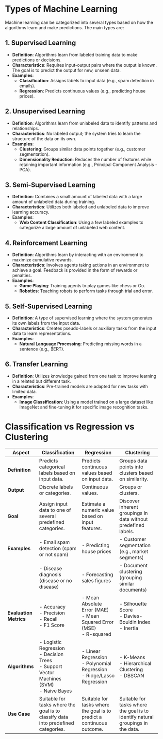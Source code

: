 # Types of Machine Learning

Machine learning can be categorized into several types based on how the algorithms learn and make predictions. The main types are:

## 1. Supervised Learning

- **Definition**: Algorithms learn from labeled training data to make predictions or decisions.
- **Characteristics**: Requires input-output pairs where the output is known. The goal is to predict the output for new, unseen data.
- **Examples**:
  - **Classification**: Assigns labels to input data (e.g., spam detection in emails).
  - **Regression**: Predicts continuous values (e.g., predicting house prices).

## 2. Unsupervised Learning

- **Definition**: Algorithms learn from unlabeled data to identify patterns and relationships.
- **Characteristics**: No labeled output; the system tries to learn the structure of the data on its own.
- **Examples**:
  - **Clustering**: Groups similar data points together (e.g., customer segmentation).
  - **Dimensionality Reduction**: Reduces the number of features while retaining important information (e.g., Principal Component Analysis - PCA).

## 3. Semi-Supervised Learning

- **Definition**: Combines a small amount of labeled data with a large amount of unlabeled data during training.
- **Characteristics**: Utilizes both labeled and unlabeled data to improve learning accuracy.
- **Examples**:
  - **Web Content Classification**: Using a few labeled examples to categorize a large amount of unlabeled web content.

## 4. Reinforcement Learning

- **Definition**: Algorithms learn by interacting with an environment to maximize cumulative rewards.
- **Characteristics**: Involves agents taking actions in an environment to achieve a goal. Feedback is provided in the form of rewards or penalties.
- **Examples**:
  - **Game Playing**: Training agents to play games like chess or Go.
  - **Robotics**: Teaching robots to perform tasks through trial and error.

## 5. Self-Supervised Learning

- **Definition**: A type of supervised learning where the system generates its own labels from the input data.
- **Characteristics**: Creates pseudo-labels or auxiliary tasks from the input data to learn representations.
- **Examples**:
  - **Natural Language Processing**: Predicting missing words in a sentence (e.g., BERT).

## 6. Transfer Learning

- **Definition**: Utilizes knowledge gained from one task to improve learning in a related but different task.
- **Characteristics**: Pre-trained models are adapted for new tasks with limited data.
- **Examples**:
  - **Image Classification**: Using a model trained on a large dataset like ImageNet and fine-tuning it for specific image recognition tasks.

# Classification vs Regression vs Clustering

| **Aspect**       | **Classification**                                 | **Regression**                                      | **Clustering**                                     |
|------------------|----------------------------------------------------|-----------------------------------------------------|----------------------------------------------------|
| **Definition**   | Predicts categorical labels based on input data.  | Predicts continuous values based on input data.    | Groups data points into clusters based on similarity. |
| **Output**       | Discrete labels or categories.                     | Continuous values.                                 | Groups or clusters.                                |
| **Goal**         | Assign input data to one of several predefined categories. | Estimate a numeric value based on input features. | Discover inherent groupings in data without predefined labels. |
| **Examples**     | - Email spam detection (spam or not spam)          | - Predicting house prices                           | - Customer segmentation (e.g., market segments)   |
|                  | - Disease diagnosis (disease or no disease)         | - Forecasting sales figures                         | - Document clustering (grouping similar documents) |
| **Evaluation Metrics** | - Accuracy<br>- Precision<br>- Recall<br>- F1 Score | - Mean Absolute Error (MAE)<br>- Mean Squared Error (MSE)<br>- R-squared | - Silhouette Score<br>- Davies-Bouldin Index<br>- Inertia |
| **Algorithms**   | - Logistic Regression<br>- Decision Trees<br>- Support Vector Machines (SVM)<br>- Naive Bayes | - Linear Regression<br>- Polynomial Regression<br>- Ridge/Lasso Regression | - K-Means<br>- Hierarchical Clustering<br>- DBSCAN |
| **Use Case**     | Suitable for tasks where the goal is to classify data into predefined categories. | Suitable for tasks where the goal is to predict a continuous outcome. | Suitable for tasks where the goal is to identify natural groupings in the data. |


